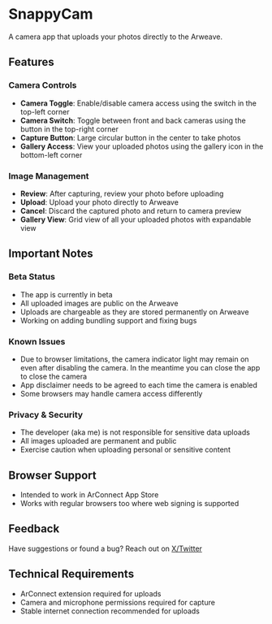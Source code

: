 # SnappyCam

A camera app that uploads your photos directly to the Arweave.

## Features

### Camera Controls

- **Camera Toggle**: Enable/disable camera access using the switch in the top-left corner
- **Camera Switch**: Toggle between front and back cameras using the button in the top-right corner
- **Capture Button**: Large circular button in the center to take photos
- **Gallery Access**: View your uploaded photos using the gallery icon in the bottom-left corner

### Image Management

- **Review**: After capturing, review your photo before uploading
- **Upload**: Upload your photo directly to Arweave
- **Cancel**: Discard the captured photo and return to camera preview
- **Gallery View**: Grid view of all your uploaded photos with expandable view

## Important Notes

### Beta Status

- The app is currently in beta
- All uploaded images are public on the Arweave
- Uploads are chargeable as they are stored permanently on Arweave
- Working on adding bundling support and fixing bugs

### Known Issues

- Due to browser limitations, the camera indicator light may remain on even after disabling the camera. In the meantime you can close the app to close the camera
- App disclaimer needs to be agreed to each time the camera is enabled
- Some browsers may handle camera access differently

### Privacy & Security

- The developer (aka me) is not responsible for sensitive data uploads
- All images uploaded are permanent and public
- Exercise caution when uploading personal or sensitive content

## Browser Support

- Intended to work in ArConnect App Store
- Works with regular browsers too where web signing is supported

## Feedback

Have suggestions or found a bug? Reach out on [X/Twitter](https://x.com/ropats16/)

## Technical Requirements

- ArConnect extension required for uploads
- Camera and microphone permissions required for capture
- Stable internet connection recommended for uploads
